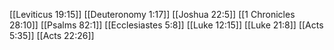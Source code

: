 [[Leviticus 19:15]]
[[Deuteronomy 1:17]]
[[Joshua 22:5]]
[[1 Chronicles 28:10]]
[[Psalms 82:1]]
[[Ecclesiastes 5:8]]
[[Luke 12:15]]
[[Luke 21:8]]
[[Acts 5:35]]
[[Acts 22:26]]
